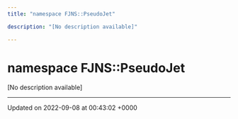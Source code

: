 ```yaml
---
title: "namespace FJNS::PseudoJet"

description: "[No description available]"

---
```


# namespace FJNS::PseudoJet

[No description available]






-------------------------------

Updated on 2022-09-08 at 00:43:02 +0000